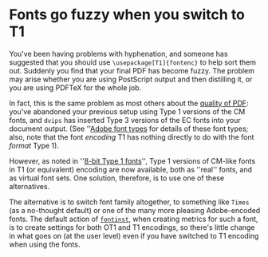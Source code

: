 # Fonts go fuzzy when you switch to T1




You've been having problems with hyphenation, and someone has
suggested that you should use `\usepackage[T1]{fontenc}`
to help sort them out.  Suddenly you find that your final PDF
has become fuzzy.  The problem may arise whether you are using PostScript
output and then distilling it, or you are using PDFTeX for the
whole job.


In fact, this is the same problem as most others about the
[quality of PDF](./FAQ-dvips-pdf.html): you've abandoned
your previous setup using Type&nbsp;1 versions of the CM fonts, and
`dvips` has inserted Type&nbsp;3 versions of the EC fonts
into your document output.  (See 
''[Adobe font types](./FAQ-adobetypen.html)
for details of these font types; also, note that the font
_encoding_&nbsp;T1
has nothing directly to do with the font _format_&nbsp;Type&nbsp;1).


However, as noted in 
''[8-bit Type&nbsp;1 fonts](./FAQ-type1T1.html)'',
Type&nbsp;1 versions of CM-like fonts in T1 (or equivalent) encoding
are now available, both as ''real'' fonts, and as virtual font sets.
One solution, therefore, is to use one of these alternatives.


The alternative is to switch font family altogether, to something like
`Times` (as a no-thought default) or one of the many more pleasing
Adobe-encoded fonts.  The default action of [`fontinst`](http://ctan.org/pkg/fontinst), when
creating metrics for such a font, is to create settings for both OT1
and T1 encodings, so there's little change in what goes on (at the
user level) even if you have switched to T1&nbsp;encoding when using the
fonts.


